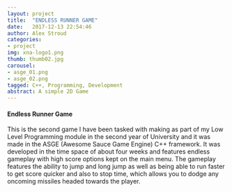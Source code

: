 ```yaml
---
layout: project
title:  "ENDLESS RUNNER GAME"
date:   2017-12-13 22:54:46
author: Alex Stroud
categories:
- project
img: xna-logo1.png
thumb: thumb02.jpg
carousel:
- asge_01.png
- asge_02.png
tagged: C++, Programming, Development
abstract: A simple 2D Game
---
```

#### Endless Runner Game
This is the second game I have been tasked with making as part of my Low Level Programming module in the second year of University and it was made in the ASGE (Awesome Sauce Game Engine) C++ framework. It was developed in the time space of about four weeks and features endless gameplay with high score options kept on the main menu. The gameplay features the ability to jump and long jump as well as being able to run faster to get score quicker and also to stop time, which allows you to dodge any oncoming missiles headed towards the player.
